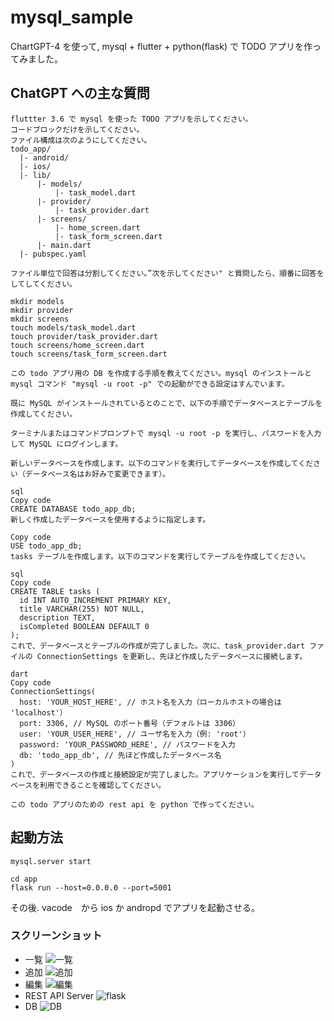 # mysql_sample

ChartGPT-4 を使って, mysql + flutter + python(flask) で TODO アプリを作ってみました。

## ChatGPT への主な質問

```text
fluttter 3.6 で mysql を使った TODO アプリを示してください。
コードブロックだけを示してください。
ファイル構成は次のようにしてください。
todo_app/
  |- android/
  |- ios/
  |- lib/
      |- models/
          |- task_model.dart
      |- provider/
          |- task_provider.dart
      |- screens/
          |- home_screen.dart
          |- task_form_screen.dart
      |- main.dart
  |- pubspec.yaml

ファイル単位で回答は分割してください。”次を示してください" と質問したら、順番に回答をしてしてください。
```

```shell
mkdir models
mkdir provider
mkdir screens
touch models/task_model.dart
touch provider/task_provider.dart
touch screens/home_screen.dart
touch screens/task_form_screen.dart
```

```text
この todo アプリ用の DB を作成する手順を教えてください。mysql のインストールと mysql コマンド "mysql -u root -p" での起動ができる設定はすんでいます。

既に MySQL がインストールされているとのことで、以下の手順でデータベースとテーブルを作成してください。

ターミナルまたはコマンドプロンプトで mysql -u root -p を実行し、パスワードを入力して MySQL にログインします。

新しいデータベースを作成します。以下のコマンドを実行してデータベースを作成してください（データベース名はお好みで変更できます）。

sql
Copy code
CREATE DATABASE todo_app_db;
新しく作成したデータベースを使用するように指定します。

Copy code
USE todo_app_db;
tasks テーブルを作成します。以下のコマンドを実行してテーブルを作成してください。

sql
Copy code
CREATE TABLE tasks (
  id INT AUTO_INCREMENT PRIMARY KEY,
  title VARCHAR(255) NOT NULL,
  description TEXT,
  isCompleted BOOLEAN DEFAULT 0
);
これで、データベースとテーブルの作成が完了しました。次に、task_provider.dart ファイルの ConnectionSettings を更新し、先ほど作成したデータベースに接続します。

dart
Copy code
ConnectionSettings(
  host: 'YOUR_HOST_HERE', // ホスト名を入力（ローカルホストの場合は 'localhost'）
  port: 3306, // MySQL のポート番号（デフォルトは 3306）
  user: 'YOUR_USER_HERE', // ユーザ名を入力（例: 'root'）
  password: 'YOUR_PASSWORD_HERE', // パスワードを入力
  db: 'todo_app_db', // 先ほど作成したデータベース名
)
これで、データベースの作成と接続設定が完了しました。アプリケーションを実行してデータベースを利用できることを確認してください。
```
```text
この todo アプリのための rest api を python で作ってください。
```

## 起動方法

```text
mysql.server start

cd app
flask run --host=0.0.0.0 --port=5001
```

その後. vacode　から ios か andropd でアプリを起動させる。

### スクリーンショット

- 一覧
![一覧](./screenshots/list.png)
- 追加
![追加](./screenshots/add.png)
- 編集
![編集](./screenshots/edit.png)
- REST API Server
![flask](./screenshots/list.png)
- DB
![DB](./screenshots/db.png)
